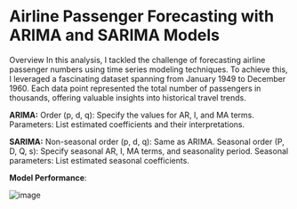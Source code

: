 # Airline Passenger Forecasting with ARIMA and SARIMA Models
Overview
In this analysis, I tackled the challenge of forecasting airline passenger numbers using time series modeling techniques. To achieve this, I leveraged a fascinating dataset spanning from January 1949 to December 1960. Each data point represented the total number of passengers in thousands, offering valuable insights into historical travel trends.


**ARIMA:**
Order (p, d, q): Specify the values for AR, I, and MA terms.
Parameters: List estimated coefficients and their interpretations.

**SARIMA:**
Non-seasonal order (p, d, q): Same as ARIMA.
Seasonal order (P, D, Q, s): Specify seasonal AR, I, MA terms, and seasonality period.
Seasonal parameters: List estimated seasonal coefficients.

**Model Performance**:

![image](https://github.com/Deepakkori45/ARIMA-SARIMA/assets/111627339/432a94c8-a665-4b66-8e10-6a0f58f847a7)

